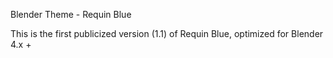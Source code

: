 Blender Theme - Requin Blue

This is the first publicized version (1.1) of Requin Blue, optimized for Blender 4.x +

